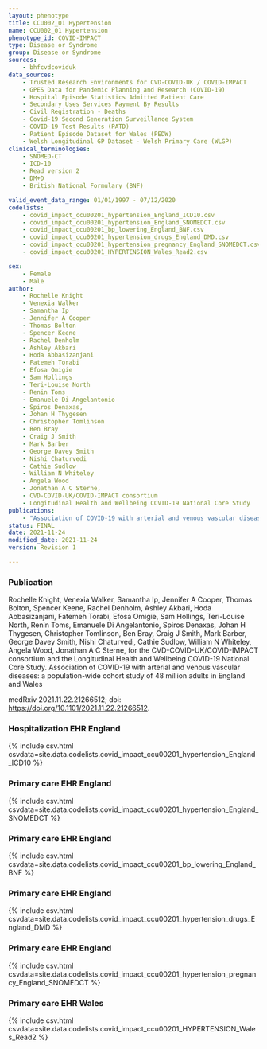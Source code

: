 ```yaml
---
layout: phenotype
title: CCU002_01 Hypertension
name: CCU002_01 Hypertension
phenotype_id: COVID-IMPACT
type: Disease or Syndrome
group: Disease or Syndrome
sources:
    - bhfcvdcoviduk
data_sources:
    - Trusted Research Environments for CVD-COVID-UK / COVID-IMPACT
    - GPES Data for Pandemic Planning and Research (COVID-19)
    - Hospital Episode Statistics Admitted Patient Care
    - Secondary Uses Services Payment By Results
    - Civil Registration - Deaths
    - Covid-19 Second Generation Surveillance System
    - COVID-19 Test Results (PATD)
    - Patient Episode Dataset for Wales (PEDW)
    - Welsh Longitudinal GP Dataset - Welsh Primary Care (WLGP)
clinical_terminologies:
    - SNOMED-CT
    - ICD-10
    - Read version 2
    - DM+D
    - British National Formulary (BNF)

valid_event_data_range: 01/01/1997 - 07/12/2020
codelists: 
    - covid_impact_ccu00201_hypertension_England_ICD10.csv
    - covid_impact_ccu00201_hypertension_England_SNOMEDCT.csv
    - covid_impact_ccu00201_bp_lowering_England_BNF.csv
    - covid_impact_ccu00201_hypertension_drugs_England_DMD.csv
    - covid_impact_ccu00201_hypertension_pregnancy_England_SNOMEDCT.csv
    - covid_impact_ccu00201_HYPERTENSION_Wales_Read2.csv

sex:
    - Female
    - Male
author: 
    - Rochelle Knight
    - Venexia Walker
    - Samantha Ip
    - Jennifer A Cooper
    - Thomas Bolton
    - Spencer Keene
    - Rachel Denholm
    - Ashley Akbari
    - Hoda Abbasizanjani
    - Fatemeh Torabi
    - Efosa Omigie
    - Sam Hollings
    - Teri-Louise North
    - Renin Toms
    - Emanuele Di Angelantonio
    - Spiros Denaxas,
    - Johan H Thygesen
    - Christopher Tomlinson
    - Ben Bray
    - Craig J Smith
    - Mark Barber
    - George Davey Smith
    - Nishi Chaturvedi
    - Cathie Sudlow
    - William N Whiteley
    - Angela Wood
    - Jonathan A C Sterne,
    - CVD-COVID-UK/COVID-IMPACT consortium 
    - Longitudinal Health and Wellbeing COVID-19 National Core Study
publications:
    - "Association of COVID-19 with arterial and venous vascular diseases: a population-wide cohort study of 48 million adults in England and Wales."
status: FINAL
date: 2021-11-24
modified_date: 2021-11-24
version: Revision 1

---
```


### Publication

Rochelle Knight, Venexia Walker, Samantha Ip, Jennifer A Cooper, Thomas Bolton, Spencer Keene, Rachel Denholm, Ashley Akbari, Hoda Abbasizanjani, Fatemeh Torabi, Efosa Omigie, Sam Hollings, Teri-Louise North, Renin Toms, Emanuele Di Angelantonio, Spiros Denaxas, Johan H Thygesen, Christopher Tomlinson, Ben Bray, Craig J Smith, Mark Barber, George Davey Smith, Nishi Chaturvedi, Cathie Sudlow, William N Whiteley, Angela Wood, Jonathan A C Sterne, for the CVD-COVID-UK/COVID-IMPACT consortium and the Longitudinal Health and Wellbeing COVID-19 National Core Study. Association of COVID-19 with arterial and venous vascular diseases: a population-wide cohort study of 48 million adults in England and Wales

medRxiv 2021.11.22.21266512; doi: https://doi.org/10.1101/2021.11.22.21266512.

### Hospitalization EHR England
{% include csv.html csvdata=site.data.codelists.covid_impact_ccu00201_hypertension_England_ICD10 %}
### Primary care EHR England
{% include csv.html csvdata=site.data.codelists.covid_impact_ccu00201_hypertension_England_SNOMEDCT %}
### Primary care EHR England
{% include csv.html csvdata=site.data.codelists.covid_impact_ccu00201_bp_lowering_England_BNF %}
### Primary care EHR England
{% include csv.html csvdata=site.data.codelists.covid_impact_ccu00201_hypertension_drugs_England_DMD %}
### Primary care EHR England
{% include csv.html csvdata=site.data.codelists.covid_impact_ccu00201_hypertension_pregnancy_England_SNOMEDCT %}
### Primary care EHR Wales
{% include csv.html csvdata=site.data.codelists.covid_impact_ccu00201_HYPERTENSION_Wales_Read2 %}
